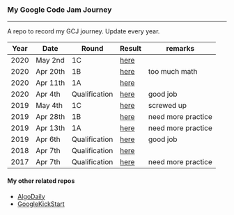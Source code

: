 ### My Google Code Jam Journey

---

A repo to record my GCJ journey. Update every year.

| Year | Date     | Round         | Result                                | remarks            |
| ---- | -------- | ------------- | ------------------------------------- | ------------------ |
| 2020 | May 2nd  | 1C            | [here](/2020/1c/result.md)            |                    |
| 2020 | Apr 20th | 1B            | [here](/2020/1b/result.md)            | too much math      |
| 2020 | Apr 11th | 1A            | [here](/2020/1a/result.md)            |                    |
| 2020 | Apr 4th  | Qualification | [here](/2020/qualification/result.md) | good job           |
| 2019 | May 4th  | 1C            | [here](/2019/1c/result.md)            | screwed up         |
| 2019 | Apr 28th | 1B            | [here](/2019/1b/result.md)            | need more practice |
| 2019 | Apr 13th | 1A            | [here](/2019/1a/result.md)            | need more practice |
| 2019 | Apr 6th  | Qualification | [here](/2019/qualification/result.md) | good job           |
| 2018 | Apr 7th  | Qualification | [here](/2018/result.md)               |                    |
| 2017 | Apr 7th  | Qualification | [here](/2017/result.md)               | need more practice |

#### My other related repos

-   [AlgoDaily](https://github.com/calvinchankf/AlgoDaily)
-   [GoogleKickStart](https://github.com/calvinchankf/GoogleKickStart)

